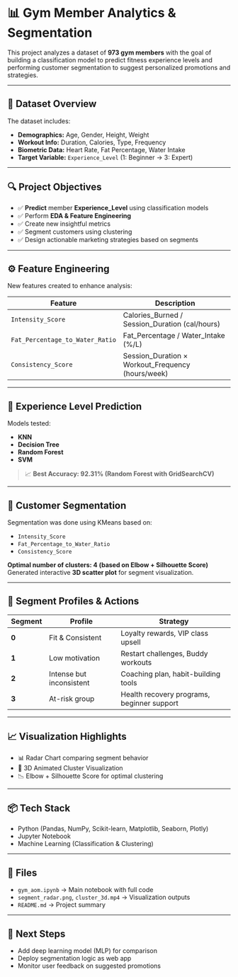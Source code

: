 
# 📊 Gym Member Analytics & Segmentation

This project analyzes a dataset of **973 gym members** with the goal of building a classification model to predict fitness experience levels and performing customer segmentation to suggest personalized promotions and strategies.

---

## 📁 Dataset Overview

The dataset includes:
- **Demographics:** Age, Gender, Height, Weight  
- **Workout Info:** Duration, Calories, Type, Frequency  
- **Biometric Data:** Heart Rate, Fat Percentage, Water Intake  
- **Target Variable:** `Experience_Level` (1: Beginner → 3: Expert)

---

## 🔍 Project Objectives

- ✅ **Predict** member **Experience_Level** using classification models  
- ✅ Perform **EDA & Feature Engineering**  
- ✅ Create new insightful metrics  
- ✅ Segment customers using clustering  
- ✅ Design actionable marketing strategies based on segments

---

## ⚙️ Feature Engineering

New features created to enhance analysis:

| Feature | Description |
|--------|-------------|
| `Intensity_Score` | Calories_Burned / Session_Duration (cal/hours) |
| `Fat_Percentage_to_Water_Ratio` | Fat_Percentage / Water_Intake (%/L) |
| `Consistency_Score` | Session_Duration × Workout_Frequency (hours/week) |

---

## 🧠 Experience Level Prediction

Models tested:
- **KNN**
- **Decision Tree**
- **Random Forest**
- **SVM**

> 📈 **Best Accuracy: 92.31% (Random Forest with GridSearchCV)**

---

## 👥 Customer Segmentation

Segmentation was done using KMeans based on:
- `Intensity_Score`
- `Fat_Percentage_to_Water_Ratio`
- `Consistency_Score`

**Optimal number of clusters: 4 (based on Elbow + Silhouette Score)**  
Generated interactive **3D scatter plot** for segment visualization.

---

## 🎯 Segment Profiles & Actions

| Segment | Profile | Strategy |
|---------|---------|----------|
| **0** | Fit & Consistent | Loyalty rewards, VIP class upsell |
| **1** | Low motivation | Restart challenges, Buddy workouts |
| **2** | Intense but inconsistent | Coaching plan, habit-building tools |
| **3** | At-risk group | Health recovery programs, beginner support |

---

## 📈 Visualization Highlights

- 📊 Radar Chart comparing segment behavior  
- 🎥 3D Animated Cluster Visualization  
- 📉 Elbow + Silhouette Score for optimal clustering

---

## 📦 Tech Stack

- Python (Pandas, NumPy, Scikit-learn, Matplotlib, Seaborn, Plotly)
- Jupyter Notebook
- Machine Learning (Classification & Clustering)

---

## 📁 Files

- `gym_aom.ipynb` → Main notebook with full code
- `segment_radar.png`, `cluster_3d.mp4` → Visualization outputs
- `README.md` → Project summary

---

## 🚀 Next Steps

- Add deep learning model (MLP) for comparison  
- Deploy segmentation logic as web app  
- Monitor user feedback on suggested promotions
